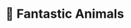 <h1 align='center'>
   🦊 Fantastic Animals
</h1>

<p align='center'>
  <img alt='' src='https://i.imgur.com/zKsmGaE.png'>
</p>
